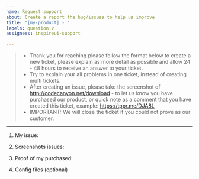 ```yaml
---
name: Request support
about: Create a report the bug/issues to help us improve
title: "[my-product] - "
labels: question ❓
assignees: inspireui-support

---
```


> - Thank you for reaching please follow the format below to create a new ticket, please explain as more detail as possible and allow 24 - 48 hours to receive an answer to your ticket.
> - Try to explain your all problems in one ticket, instead of creating multi tickets.
> - After creating an issue, please take the screenshot of http://codecanyon.net/download - to let us know you have purchased our product, or quick note as a comment that you have created this ticket, example: https://tppr.me/DJA8L
> - IMPORTANT: We will close the ticket if you could not prove as our customer.

---------

1. My issue:

2. Screenshots issues:

3. Proof of my purchased:

3. Config files (optional)
